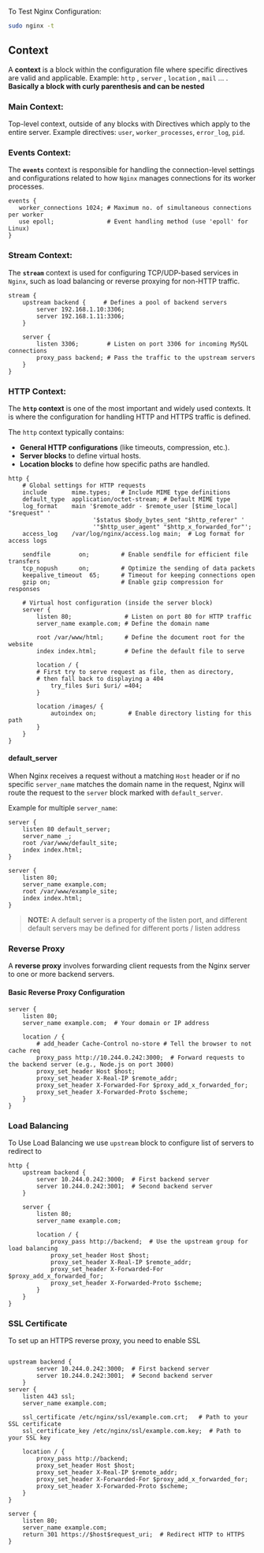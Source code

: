 
To Test Nginx Configuration: 

```bash
sudo nginx -t
```

## Context

A **context** is a block within the configuration file where specific directives are valid and applicable. Example: `http` , `server` , `location` , `mail` ... .  **Basically a block with curly parenthesis and can be nested**  

### Main Context:

Top-level context, outside of any blocks with Directives which apply to the entire server. Example directives: `user`, `worker_processes`, `error_log`, `pid`.

### Events Context:

The **`events`** context is responsible for handling the connection-level settings and configurations related to how `Nginx` manages connections for its worker processes.

```nginx
events {
   worker_connections 1024; # Maximum no. of simultaneous connections per worker
   use epoll;               # Event handling method (use 'epoll' for Linux)
}
```

### Stream Context:

The **`stream`** context is used for configuring TCP/UDP-based services in `Nginx`, such as load balancing or reverse proxying for non-HTTP traffic.

```nginx
stream {
    upstream backend {     # Defines a pool of backend servers
        server 192.168.1.10:3306;
        server 192.168.1.11:3306;
    }

    server {
        listen 3306;        # Listen on port 3306 for incoming MySQL connections
        proxy_pass backend; # Pass the traffic to the upstream servers
    }
}
```

### HTTP Context:

The **`http` context** is one of the most important and widely used contexts. It is where the configuration for handling HTTP and HTTPS traffic is defined.

The `http` context typically contains:

- **General HTTP configurations** (like timeouts, compression, etc.).
- **Server blocks** to define virtual hosts.
- **Location blocks** to define how specific paths are handled.

```nginx
http {
    # Global settings for HTTP requests
    include       mime.types;   # Include MIME type definitions
    default_type  application/octet-stream; # Default MIME type
    log_format    main '$remote_addr - $remote_user [$time_local] "$request" '
						'$status $body_bytes_sent "$http_referer" '
                        '"$http_user_agent" "$http_x_forwarded_for"';
    access_log    /var/log/nginx/access.log main;  # Log format for access logs

    sendfile        on;         # Enable sendfile for efficient file transfers
    tcp_nopush      on;         # Optimize the sending of data packets
    keepalive_timeout  65;      # Timeout for keeping connections open
    gzip on;                    # Enable gzip compression for responses

    # Virtual host configuration (inside the server block)
    server {
        listen 80;               # Listen on port 80 for HTTP traffic
        server_name example.com; # Define the domain name

        root /var/www/html;      # Define the document root for the website
        index index.html;        # Define the default file to serve

        location / {
        # First try to serve request as file, then as directory,
        # then fall back to displaying a 404
            try_files $uri $uri/ =404;  
        }

        location /images/ {
            autoindex on;         # Enable directory listing for this path
        }
    }
}

```

#### default_server

When Nginx receives a request without a matching `Host` header or if no specific `server_name` matches the domain name in the request, Nginx will route the request to the `server` block marked with `default_server`.

Example for multiple `server_name`:

```nginx
server {
    listen 80 default_server;
    server_name _;
    root /var/www/default_site;
    index index.html;
}

server {
    listen 80;
    server_name example.com;
    root /var/www/example_site;
    index index.html;
}
```

> **NOTE:** A default server is a property of the listen port, and different default servers may be defined for different ports / listen address

### Reverse Proxy

A **reverse proxy** involves forwarding client requests from the Nginx server to one or more backend servers.

#### Basic Reverse Proxy Configuration

```nginx
server {
    listen 80;
    server_name example.com;  # Your domain or IP address

    location / {
	    # add_header Cache-Control no-store # Tell the browser to not cache req
        proxy_pass http://10.244.0.242:3000;  # Forward requests to the backend server (e.g., Node.js on port 3000)
        proxy_set_header Host $host;
        proxy_set_header X-Real-IP $remote_addr;
        proxy_set_header X-Forwarded-For $proxy_add_x_forwarded_for;
        proxy_set_header X-Forwarded-Proto $scheme;
    }
}

```

### Load Balancing

To Use Load Balancing we use `upstream` block to configure list of servers to redirect to

```nginx
http {
    upstream backend {
        server 10.244.0.242:3000;  # First backend server
        server 10.244.0.242:3001;  # Second backend server
    }

    server {
        listen 80;
        server_name example.com;

        location / {
            proxy_pass http://backend;  # Use the upstream group for load balancing
            proxy_set_header Host $host;
            proxy_set_header X-Real-IP $remote_addr;
            proxy_set_header X-Forwarded-For $proxy_add_x_forwarded_for;
            proxy_set_header X-Forwarded-Proto $scheme;
        }
    }
}

```

### SSL Certificate

To set up an HTTPS reverse proxy, you need to enable SSL

```nginx

upstream backend {
        server 10.244.0.242:3000;  # First backend server
        server 10.244.0.242:3001;  # Second backend server
    }
server {
    listen 443 ssl;
    server_name example.com;

    ssl_certificate /etc/nginx/ssl/example.com.crt;   # Path to your SSL certificate
    ssl_certificate_key /etc/nginx/ssl/example.com.key;  # Path to your SSL key

    location / {
        proxy_pass http://backend;
        proxy_set_header Host $host;
        proxy_set_header X-Real-IP $remote_addr;
        proxy_set_header X-Forwarded-For $proxy_add_x_forwarded_for;
        proxy_set_header X-Forwarded-Proto $scheme;
    }
}

server {
    listen 80;
    server_name example.com;
    return 301 https://$host$request_uri;  # Redirect HTTP to HTTPS
}

```

